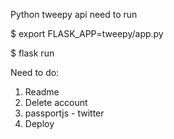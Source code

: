Python tweepy api need to run

$ export FLASK_APP=tweepy/app.py

$ flask run


Need to do:
1. Readme
2. Delete account
3. passportjs - twitter
4. Deploy
